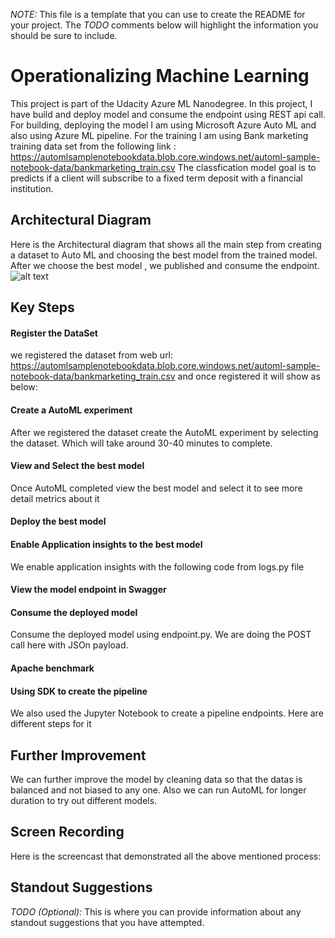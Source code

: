 *NOTE:* This file is a template that you can use to create the README for your project. The *TODO* comments below will highlight the information you should be sure to include.


# Operationalizing Machine Learning
This project is part of the Udacity Azure ML Nanodegree. In this project, I have build and deploy model and consume the endpoint using REST api call. For building, deploying the model I am using Microsoft Azure Auto ML and also using Azure ML pipeline. For the training I am using Bank marketing training data set from the following link : https://automlsamplenotebookdata.blob.core.windows.net/automl-sample-notebook-data/bankmarketing_train.csv 
The classfication model goal is to predicts if a client will subscribe to a fixed term deposit with a financial institution. 

## Architectural Diagram
Here is the Architectural diagram that shows all the main step from creating a dataset to Auto ML and choosing the best model from the trained model. After we choose the best model , we published and consume the endpoint.
![alt text](https://github.com/purunep/udacityProject2/blob/main/Images/ArchitectureDiagram.png)


## Key Steps
#### Register the DataSet
we registered the dataset from web url:  https://automlsamplenotebookdata.blob.core.windows.net/automl-sample-notebook-data/bankmarketing_train.csv 
and once registered it will show as below:
#### Create a AutoML experiment
After we registered the dataset create the AutoML experiment by selecting the dataset. Which will take around 30-40 minutes to complete.
#### View and Select the best model
Once AutoML completed view the best model and select it to see more detail metrics about it
#### Deploy the best model
#### Enable Application insights to the best model
We enable application insights with the following code from logs.py file
#### View the model endpoint in Swagger
#### Consume the deployed model
Consume the deployed model using endpoint.py. We are doing the POST call here with JSOn payload.
#### Apache benchmark
#### Using SDK to create the pipeline
We also used the Jupyter Notebook to create a pipeline endpoints. Here are different steps for it

## Further Improvement
We can further improve the model by cleaning data so that the datas is balanced and not biased to any one. Also we can run AutoML for longer duration to try out different models.
## Screen Recording
Here is the screencast that demonstrated all the above mentioned process: 

## Standout Suggestions
*TODO (Optional):* This is where you can provide information about any standout suggestions that you have attempted.
